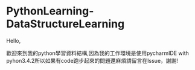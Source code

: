 # PythonLearning-DataStructureLearning

Hello,

歡迎來到我的python學習資料結構,因為我的工作環境是使用pycharmIDE with pyhon3.4.2所以如果有code跑步起來的問題還麻煩請留言在Issue，謝謝!
